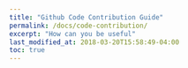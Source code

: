 ```yaml
---
title: "Github Code Contribution Guide"
permalink: /docs/code-contribution/
excerpt: "How can you be useful"
last_modified_at: 2018-03-20T15:58:49-04:00
toc: true
---
```

